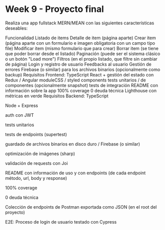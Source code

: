 # Week 9 - Proyecto final

Realiza una app fullstack MERN/MEAN con las siguientes características deseables:

Funcionalidad
Listado de items
Detalle de item (página aparte)
Crear item (página aparte con un formulario e imagen obligatoria con un campo tipo file)
Modificar item (mismo formulario que para crear)
Borrar item (se tiene que poder borrar desde el listado)
Paginación (puede ser el sistema clásico o un botón "Load more")
Filtros (en el propio listado, que filtre sin cambiar de página)
Login y registro de usuario
Feedbacks al usuario
Gestión de errores
Firebase (o similar) para los archivos binarios (opcionalmente como backup)
Requisitos Frontend:
TypeScript
React + gestión del estado con Redux / Angular
moduleCSS / styled components
tests unitarios / de componentes (opcionalmente snapshot)
tests de integración
README con información sobre la app
100% coverage
0 deuda técnica
Lighthouse con métricas en verde
Requisitos Backend:
TypeScript

Node + Express

auth con JWT

tests unitarios

tests de endpoints (supertest)

guardado de archivos binarios en disco duro / Firebase (o similar)

optimización de imágenes (sharp)

validación de requests con Joi

README con información de uso y con endpoints (de cada endpoint método, url, body y response)

100% coverage

0 deuda técnica

Colección de endpoints de Postman exportada como JSON (en el root del proyecto)

E2E:
Proceso de login de usuario testado con Cypress
